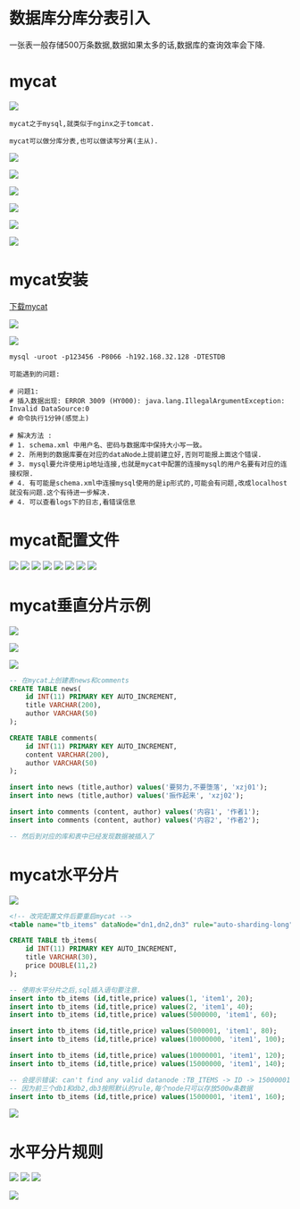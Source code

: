 # 数据库分库分表引入

一张表一般存储500万条数据,数据如果太多的话,数据库的查询效率会下降.

# mycat

![](../pics/mycat是什么.png)

    mycat之于mysql,就类似于nginx之于tomcat.
    
    mycat可以做分库分表,也可以做读写分离(主从). 
    
![](../pics/mycat特性.png)

![](../pics/mycat模型.png)

![](../pics/mycat解决的问题.png)

![](../pics/mycat和mysql中结构的对应关系.png)

![](../pics/mycat对数据库的支持.png)

![](../pics/分片策略.png)

# mycat安装

[下载mycat](https://github.com/MyCATApache/Mycat-Server/releases)

![](../pics/mycat安装01.png)

![](../pics/mycat安装02.png)

```shell script
mysql -uroot -p123456 -P8066 -h192.168.32.128 -DTESTDB
```

    可能遇到的问题:

```shell script
# 问题1: 
# 插入数据出现: ERROR 3009 (HY000): java.lang.IllegalArgumentException: Invalid DataSource:0
# 命令执行1分钟(感觉上)

# 解决方法 :
# 1. schema.xml 中用户名、密码与数据库中保持大小写一致。
# 2. 所用到的数据库要在对应的dataNode上提前建立好,否则可能报上面这个错误.
# 3. mysql要允许使用ip地址连接,也就是mycat中配置的连接mysql的用户名要有对应的连接权限.
# 4. 有可能是schema.xml中连接mysql使用的是ip形式的,可能会有问题,改成localhost就没有问题.这个有待进一步解决.
# 4. 可以查看logs下的日志,看错误信息
```

# mycat配置文件

![](../pics/mycat配置文件01.png)
![](../pics/mycat配置文件02.png)
![](../pics/mycat配置文件03.png)
![](../pics/mycat配置文件04.png)
![](../pics/mycat配置文件05.png)
![](../pics/mycat配置文件06.png)
![](../pics/mycat配置文件07.png)
![](../pics/mycat配置文件08.png)

# mycat垂直分片示例

![](../pics/垂直分片01.png)

![](../pics/垂直分片02.png)

![](../pics/垂直分片03.png)

```sql
-- 在mycat上创建表news和comments
CREATE TABLE news(
	id INT(11) PRIMARY KEY AUTO_INCREMENT,
	title VARCHAR(200),
	author VARCHAR(50)
);

CREATE TABLE comments(
	id INT(11) PRIMARY KEY AUTO_INCREMENT,
	content VARCHAR(200),
	author VARCHAR(50)
);

insert into news (title,author) values('要努力,不要堕落', 'xzj01');
insert into news (title,author) values('振作起来', 'xzj02');

insert into comments (content, author) values('内容1', '作者1');
insert into comments (content, author) values('内容2', '作者2');

-- 然后到对应的库和表中已经发现数据被插入了
```

# mycat水平分片

![](../pics/水平分片01.png)

```xml
<!-- 改完配置文件后要重启mycat -->
<table name="tb_items" dataNode="dn1,dn2,dn3" rule="auto-sharding-long"/>
```

```sql
CREATE TABLE tb_items(
	id INT(11) PRIMARY KEY AUTO_INCREMENT,
	title VARCHAR(30),
	price DOUBLE(11,2)
);

-- 使用水平分片之后,sql插入语句要注意.
insert into tb_items (id,title,price) values(1, 'item1', 20);
insert into tb_items (id,title,price) values(2, 'item1', 40);
insert into tb_items (id,title,price) values(5000000, 'item1', 60);

insert into tb_items (id,title,price) values(5000001, 'item1', 80);
insert into tb_items (id,title,price) values(10000000, 'item1', 100);

insert into tb_items (id,title,price) values(10000001, 'item1', 120);
insert into tb_items (id,title,price) values(15000000, 'item1', 140);

-- 会提示错误: can't find any valid datanode :TB_ITEMS -> ID -> 15000001
-- 因为前三个db1和db2,db3按照默认的rule,每个node只可以存放500w条数据
insert into tb_items (id,title,price) values(15000001, 'item1', 160);
```

![](../pics/水平分片插入数据可能遇到的问题01.png)

# 水平分片规则

![](../pics/分片规则01.png)
![](../pics/分片规则02.png)
![](../pics/分片规则03.png)

![](../pics/mycat分片总结.png)